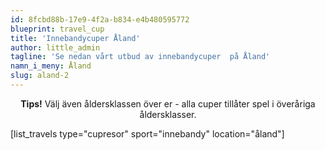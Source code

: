 ```yaml
---
id: 8fcbd88b-17e9-4f2a-b834-e4b480595772
blueprint: travel_cup
title: 'Innebandycuper Åland'
author: little_admin
tagline: 'Se nedan vårt utbud av innebandycuper  på Åland'
namn_i_meny: Åland
slug: aland-2
---
```

<p style="text-align: center;"><strong>Tips!</strong> Välj även åldersklassen över er - alla cuper tillåter spel i överåriga åldersklasser.</p>
<p>[list_travels type="cupresor" sport="innebandy" location="åland"]</p>

